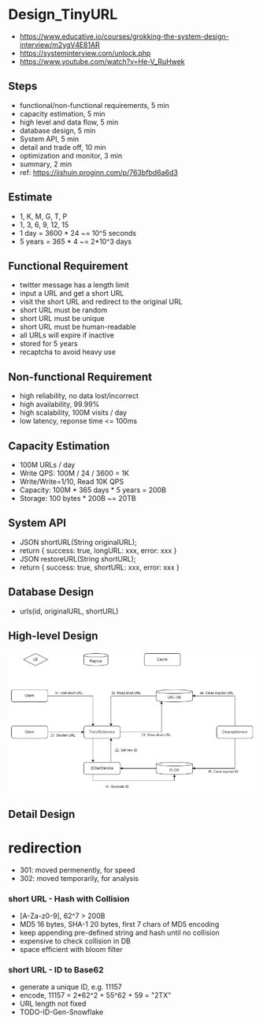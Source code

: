 # Design_TinyURL
- https://www.educative.io/courses/grokking-the-system-design-interview/m2ygV4E81AR
- https://systeminterview.com/unlock.php
- https://www.youtube.com/watch?v=He-V_RuHwek

## Steps
- functional/non-functional requirements, 5 min
- capacity estimation, 5 min
- high level and data flow, 5 min
- database design, 5 min
- System API, 5 min
- detail and trade off, 10 min
- optimization and monitor, 3 min
- summary, 2 min
- ref: https://jishuin.proginn.com/p/763bfbd6a6d3

## Estimate
- 1, K, M, G, T, P
- 1, 3, 6, 9, 12, 15
- 1 day = 3600 * 24 ~= 10^5 seconds
- 5 years = 365 * 4 ~= 2*10^3 days

## Functional Requirement
- twitter message has a length limit
- input a URL and get a short URL
- visit the short URL and redirect to the original URL
- short URL must be random
- short URL must be unique
- short URL must be human-readable
- all URLs will expire if inactive
- stored for 5 years 
- recaptcha to avoid heavy use

## Non-functional Requirement
- high reliability, no data lost/incorrect
- high availability, 99.99% 
- high scalability, 100M visits / day
- low latency, reponse time <= 100ms

## Capacity Estimation
- 100M URLs / day
- Write QPS: 100M / 24 / 3600 = 1K
- Write/Write=1/10, Read 10K QPS
- Capacity: 100M * 365 days * 5 years = 200B
- Storage: 100 bytes * 200B ~= 20TB

## System API
- JSON shortURL(String originalURL); 
- return { success: true, longURL: xxx, error: xxx }
- JSON restoreURL(String shortURL);
- return { success: true, shortURL: xxx, error: xxx }

## Database Design
- urls(id, originalURL, shortURL)

## High-level Design
![ImageURL](https://github.com/classoversea/system.design/blob/main/questions/TinyURL/Design_TinyURL_Ryan.png)

## Detail Design

# redirection
- 301: moved permenently, for speed
- 302: moved temporarily, for analysis 

### short URL - Hash with Collision
- [A-Za-z0-9], 62^7 > 200B
- MD5 16 bytes, SHA-1 20 bytes, first 7 chars of MD5 encoding
- keep appending pre-defined string and hash until no collision
- expensive to check collision in DB
- space efficient with bloom filter

### short URL - ID to Base62
- generate a unique ID, e.g. 11157
- encode, 11157 = 2*62^2 + 55^62 + 59 = "2TX"
- URL length not fixed
- TODO-ID-Gen-Snowflake

